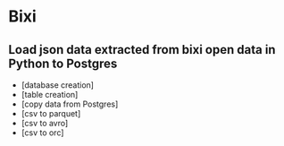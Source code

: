 # Bixi

## Load json data extracted from bixi open data in Python to Postgres
- [database creation]
- [table creation]
- [copy data from Postgres]
- [csv to parquet]
- [csv to avro]
- [csv to orc]

